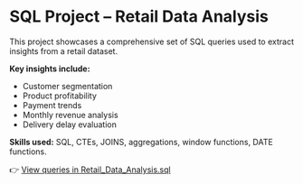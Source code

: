 # SQL Project – Retail Data Analysis

This project showcases a comprehensive set of SQL queries used to extract insights from a retail dataset.  

**Key insights include:**
- Customer segmentation
- Product profitability
- Payment trends
- Monthly revenue analysis
- Delivery delay evaluation

**Skills used:** SQL, CTEs, JOINS, aggregations, window functions, DATE functions.

👉 [View queries in Retail_Data_Analysis.sql](Retail_Data_Analysis.sql)
